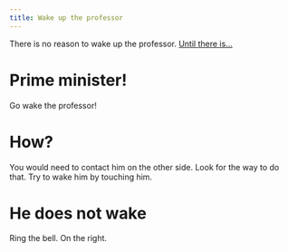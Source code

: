 ```yaml
---
title: Wake up the professor
---
```


There is no reason to wake up the professor. [Until there is...](01-phone.md)

# Prime minister!
Go wake the professor!

# How?
You would need to contact him on the other side. Look for the way to do that. Try to wake him by touching him.

# He does not wake
Ring the bell. On the right.
